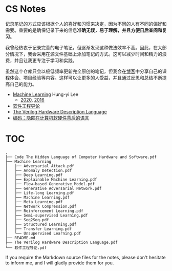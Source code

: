 # CS Notes

记录笔记的方式应该根据个人的喜好和习惯来决定，因为不同的人有不同的偏好和需要。重要的是确保记录下来的信息**准确无误，易于理解，并且方便日后查阅和复习**。

我曾经热衷于记录完善的电子笔记，但逐渐发现这种做法效率不高。因此，在大部分情况下，我会采用在源文件基础上添加笔记的方式。这可以减少时间和精力的浪费，并且让我更专注于学习和实践。

虽然这个仓库只会以极低频率更新完全原创的笔记，但我会在[博客](https://nothingtosay0031.github.io/)中分享自己的课程体会、项目经验等内容。这样可以让更多的人受益，并且通过反思和总结不断提高自己的能力。

- [Machine Learning](./Machine%20Learning) Hung-yi Lee
  - [2020](http://speech.ee.ntu.edu.tw/~tlkagk/courses_ML20.html), [2016](http://speech.ee.ntu.edu.tw/~tlkagk/courses_ML16.html) 
- [软件工程导论](./软件工程导论.pdf)
- [The Verilog Hardware Description Language](./The%20Verilog%20Hardware%20Description%20Language.pdf)
- [编码：隐匿在计算机软硬件背后的语言](./Code%20The%20Hidden%20Language%20of%20Computer%20Hardware%20and%20software.pdf)

# TOC
```
.
├── Code The Hidden Language of Computer Hardware and Software.pdf
├── Machine Learning
│   ├── Adversarial Attack.pdf
│   ├── Anomaly Detection.pdf
│   ├── Deep Learning.pdf
│   ├── Explainable Machine Learning.pdf
│   ├── Flow-based Generative Model.pdf
│   ├── Generative Adversarial Network.pdf
│   ├── Life-long Learning.pdf
│   ├── Machine Learning.pdf
│   ├── Meta Learning.pdf
│   ├── Network Compression.pdf
│   ├── Reinforcement Learning.pdf
│   ├── Semi-supervised Learning.pdf
│   ├── Seq2Seq.pdf
│   ├── Structured Learning.pdf
│   ├── Transfer Learning.pdf
│   └── Unsupervised Learning.pdf
├── README.md
├── The Verilog Hardware Description Language.pdf
└── 软件工程导论.pdf
```

If you require the Markdown source files for the notes, please don't hesitate to inform me, and I will gladly provide them for you.
